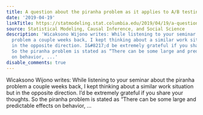 ```yaml
---
title: A question about the piranha problem as it applies to A/B testing
date: '2019-04-19'
linkTitle: https://statmodeling.stat.columbia.edu/2019/04/19/a-question-about-the-piranha-problem-as-it-applies-to-a-b-testing/
source: Statistical Modeling, Causal Inference, and Social Science
description: 'Wicaksono Wijono writes: While listening to your seminar about the piranha
  problem a couple weeks back, I kept thinking about a similar work situation but
  in the opposite direction. I&#8217;d be extremely grateful if you share your thoughts.
  So the piranha problem is stated as “There can be some large and predictable effects
  on behavior, ...'
disable_comments: true
---
```

Wicaksono Wijono writes: While listening to your seminar about the piranha problem a couple weeks back, I kept thinking about a similar work situation but in the opposite direction. I&#8217;d be extremely grateful if you share your thoughts. So the piranha problem is stated as “There can be some large and predictable effects on behavior, ...